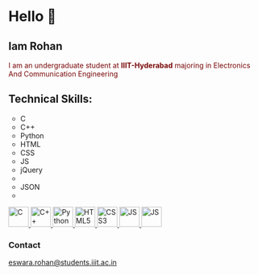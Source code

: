 <!DOCTYPE HTML>

<html>


<h1>Hello 👋 </h1>
<h2> Iam Rohan</h2>

<p> 
    <div style = "color:rgb(121, 8, 8)"> I am an undergraduate student at <b>IIIT-Hyderabad</b> majoring in Electronics And Communication Engineering <br>
    </div>
    
</p>


<h2> Technical Skills: </h2>
 <ul style="list-style-type:circle">
            <li> C </li>
            <li> C++ </li>
            <li> Python </li>
            <li> HTML </li>
            <li> CSS </li>
            <li> JS </li>
            <li> jQuery <li>
            <li> JSON <li>
        </ul>
  <p>
<a href="https://www.programiz.com/c-programming" target="_blank">  
<img src="https://cdn.jsdelivr.net/gh/devicons/devicon/icons/c/c-original.svg" alt="C" width="40" height="40"/>
</a>
<a href="https://www.programiz.com/cpp-programming" target="_blank"> 
<img src="https://cdn.jsdelivr.net/gh/devicons/devicon/icons/cplusplus/cplusplus-original.svg" alt="C++" width="40" height="40"/> 
</a>
<a href="https://www.python.org/" target="_blank">
<img src="https://cdn.jsdelivr.net/gh/devicons/devicon/icons/python/python-original.svg" alt="Python" width="40" height="40"/> 
</a>
<a href="https://html.com/" target="_blank">
<img src="https://cdn.jsdelivr.net/gh/devicons/devicon/icons/html5/html5-original.svg" alt="HTML5" width="40" height="40"/> 
</a>
<a href="https://developer.mozilla.org/en-US/docs/Web/CSS" target="_blank">
<img src="https://cdn.jsdelivr.net/gh/devicons/devicon/icons/css3/css3-original.svg" alt="CSS3" width="40" height="40"/> 
</a>
<a href="https://www.javascript.com/" target="_blank">
<img src="https://cdn.jsdelivr.net/gh/devicons/devicon/icons/javascript/javascript-original.svg" alt="JS" width="40" height="40"/> 
</a>
<a href="https://jquery.com/" target="_blank">
<img src="https://avatars.githubusercontent.com/u/70142?s=280&v=4" alt="JS" width="40" height="40"/> 
</a>
    </p>
<h3> Contact </h3>
    <a href="eswara.rohan@students.iiit.ac.in">eswara.rohan@students.iiit.ac.in</a>

</html>

